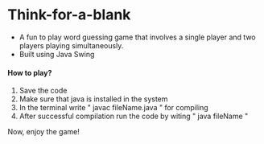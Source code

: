 # Think-for-a-blank

- A fun to play word guessing game that involves a single player and two players playing simultaneously.
- Built using Java Swing

#### How to play?
1. Save the code
2. Make sure that java is installed in the system
3. In the terminal write " javac fileName.java " for compiling
4. After successful compilation run the code by witing " java fileName "

Now, enjoy the game!
